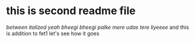 # this is second readme file 
<i>
between italized yeah
bheegi bheegi palke mere udas tere liyeeee
</i>
and this is addition to fet1 
let's see how it goes